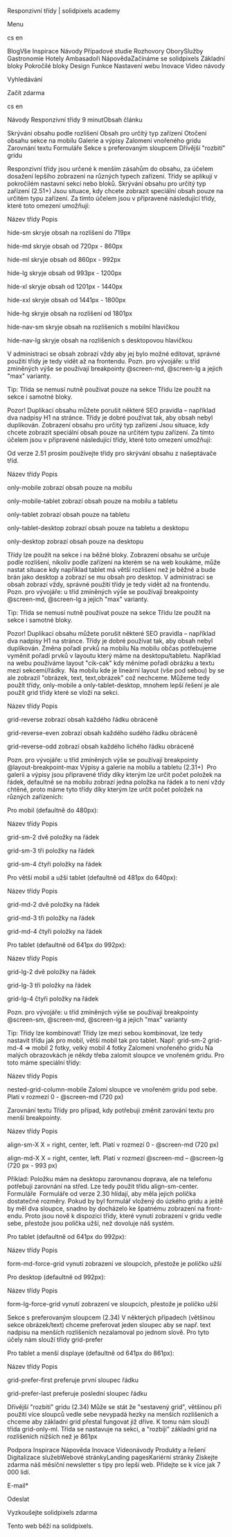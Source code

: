 <p>Responzivní třídy | solidpixels academy</p>
<p>Menu</p>
<p>cs en</p>
<p>BlogVše Inspirace Návody Případové studie Rozhovory OborySlužby Gastronomie Hotely Ambasadoři NápovědaZačínáme se solidpixels Základní bloky Pokročilé bloky Design Funkce Nastavení webu Inovace Video návody</p>
<p>Vyhledávání</p>
<p>Začít zdarma</p>
<p>cs en</p>
<p>Návody
Responzivní třídy
9 minutObsah článku</p>
<p>Skrývání obsahu podle rozlišení
Obsah pro určitý typ zařízení
Otočení obsahu sekce na mobilu
Galerie a výpisy
Zalomení vnořeného gridu
Zarovnání textu
Formuláře
Sekce s preferovaným sloupcem
Dřívější "rozbití" gridu</p>
<p>Responzivní třídy jsou určené k menším zásahům do obsahu, za účelem dosažení lepšího zobrazení na různých typech zařízení. Třídy se aplikují v pokročilém nastavní sekcí nebo bloků.
Skrývání obsahu pro určitý typ zařízení (2.51+)
Jsou situace, kdy chcete zobrazit speciální obsah pouze na určitém typu zařízení. Za tímto účelem jsou v připravené následující třídy, které toto omezení umožňují:</p>
<p>Název třídy
Popis</p>
<p>hide-sm
skryje obsah na rozlišení do 719px</p>
<p>hide-md
skryje obsah od 720px - 860px</p>
<p>hide-ml
skryje obsah od 860px - 992px</p>
<p>hide-lg
skryje obsah od 993px - 1200px</p>
<p>hide-xl
skryje obsah od 1201px - 1440px</p>
<p>hide-xxl
skryje obsah od 1441px - 1800px</p>
<p>hide-hg
skryje obsah na rozlišení od 1801px</p>
<p>hide-nav-sm
skryje obsah na rozlišeních s mobilní hlavičkou</p>
<p>hide-nav-lg
skryje obsah na rozlišeních s desktopovou hlavičkou</p>
<p>V administraci se obsah zobrazí vždy aby jej bylo možné editovat, správné použití třídy je tedy vidět až na frontendu.
Pozn. pro vývojáře: u tříd zmíněných výše se používají breakpointy @screen-md, @screen-lg a jejich "max" varianty.</p>
<p>Tip: Třída se nemusí nutně používat pouze na sekce
Třídu lze použít na sekce i samotné bloky.</p>
<p>Pozor!
Duplikací obsahu můžete porušit některé SEO pravidla – například dva nadpisy H1 na stránce. Třídy je dobré používat tak, aby obsah nebyl duplikován.
Zobrazení obsahu pro určitý typ zařízení
Jsou situace, kdy chcete zobrazit speciální obsah pouze na určitém typu zařízení. Za tímto účelem jsou v připravené následující třídy, které toto omezení umožňují:</p>
<p>Od verze 2.51 prosím používejte třídy pro skrývání obsahu z našeptávače tříd.</p>
<p>Název třídy
Popis</p>
<p>only-mobile
zobrazí obsah pouze na mobilu</p>
<p>only-mobile-tablet
zobrazí obsah pouze na mobilu a tabletu</p>
<p>only-tablet
zobrazí obsah pouze na tabletu</p>
<p>only-tablet-desktop
zobrazí obsah pouze na tabletu a desktopu</p>
<p>only-desktop
zobrazí obsah pouze na desktopu</p>
<p>Třídy lze použít na sekce i na běžné bloky. Zobrazení obsahu se určuje podle rozlišení, nikoliv podle zařízení na kterém se na web koukáme, může nastat situace kdy například tablet má větší rozlišení než je běžné a bude brán jako desktop a zobrazí se mu obsah pro desktop.
V administraci se obsah zobrazí vždy, správné použití třídy je tedy vidět až na frontendu.
Pozn. pro vývojáře: u tříd zmíněných výše se používají breakpointy @screen-md, @screen-lg a jejich "max" varianty.</p>
<p>Tip: Třída se nemusí nutně používat pouze na sekce
Třídu lze použít na sekce i samotné bloky.</p>
<p>Pozor!
Duplikací obsahu můžete porušit některé SEO pravidla – například dva nadpisy H1 na stránce. Třídy je dobré používat tak, aby obsah nebyl duplikován.
Změna pořadí prvků na mobilu
Na mobilu občas potřebujeme vyměnit pořadí prvků v layoutu který máme na desktopu/tabletu. Například na webu používáme layout "cik-cak" kdy měníme pořadí obrázku a textu mezi sekcemi/řádky.  Na mobilu kde je lineární layout (vše pod sebou) by se ale zobrazil "obrázek, text, text,obrázek" což nechceme. Můžeme tedy použít třídy, only-mobile a only-tablet-desktop, mnohem lepší řešení je ale použít grid třídy které se vloží na sekci.</p>
<p>Název třídy
Popis</p>
<p>grid-reverse
zobrazí obsah každého řádku obráceně</p>
<p>grid-reverse-even
zobrazí obsah každého sudého řádku obráceně</p>
<p>grid-reverse-odd
zobrazí obsah každého lichého řádku obráceně</p>
<p>Pozn. pro vývojáře: u tříd zmíněných výše se používají breakpointy @layout-breakpoint-max
Výpisy a galerie na mobilu a tabletu (2.31+) 
Pro galerii a výpisy jsou připravené třídy díky kterým lze určit počet položek na řádek, defaultně se na mobilu zobrazí jedna položka na řádek a to není vždy chtěné, proto máme tyto třídy díky kterým lze určit počet položek na různých zařízeních:</p>
<p>Pro mobil (defaultně do 480px):</p>
<p>Název třídy
Popis</p>
<p>grid-sm-2
dvě položky na řádek</p>
<p>grid-sm-3
tři položky na řádek</p>
<p>grid-sm-4
čtyři položky na řádek</p>
<p>Pro větší mobil a užší tablet (defaultně od 481px do 640px): </p>
<p>Název třídy
Popis</p>
<p>grid-md-2
dvě položky na řádek</p>
<p>grid-md-3
tři položky na řádek</p>
<p>grid-md-4
čtyři položky na řádek</p>
<p>Pro tablet (defaultně od 641px do 992px):  </p>
<p>Název třídy
Popis</p>
<p>grid-lg-2
dvě položky na řádek</p>
<p>grid-lg-3
tři položky na řádek</p>
<p>grid-lg-4
čtyři položky na řádek</p>
<p>Pozn. pro vývojáře: u tříd zmíněných výše se používají breakpointy @screen-sm, @screen-md, @screen-lg a jejich "max" varianty </p>
<p>Tip: Třídy lze kombinovat!
Třídy lze mezi sebou kombinovat, lze tedy nastavit třídu jak pro mobil, větší mobil tak pro tablet.
Např: grid-sm-2 grid-md-4 =&gt; mobil 2 fotky, velký mobil 4 fotky
Zalomení vnořeného gridu
Na malých obrazovkách je někdy třeba zalomit sloupce ve vnořeném gridu. Pro toto máme speciální třídy:</p>
<p>Název třídy
Popis</p>
<p>nested-grid-column-mobile
Zalomí sloupce ve vnořeném gridu pod sebe. Platí v rozmezí 0 - @screen-md (720 px)</p>
<p>Zarovnání textu
Třídy pro případ, kdy potřebuji změnit zarování textu pro menší breakpointy.</p>
<p>Název třídy
Popis</p>
<p>align-sm-X
X = right, center, left. Platí v rozmezí 0 - @screen-md (720 px)</p>
<p>align-md-X
X = right, center, left. Platí v rozmezí @screen-md – @screen-lg (720 px - 993 px)</p>
<p>Příklad: Položku mám na desktopu zarovnanou doprava, ale na telefonu potřebuji zarovnání na střed. Lze tedy použít třídu align-sm-center.
Formuláře 
Formuláře od verze 2.30 hlídají, aby měla jejich políčka dostatečné rozměry. Pokud by byl formulář vložený do úzkého gridu a ještě by měl dva sloupce, snadno by docházelo ke špatnému zobrazení na front-endu. Proto jsou nově k dispozici třídy, které vynutí zobrazení v gridu vedle sebe, přestože jsou políčka užší, než dovoluje náš systém. </p>
<p>Pro tablet (defaultně od 641px do 992px):  </p>
<p>Název třídy
Popis</p>
<p>form-md-force-grid
vynutí zobrazení ve sloupcích, přestože je políčko užší</p>
<p>Pro desktop (defaultně od 992px):  </p>
<p>Název třídy
Popis</p>
<p>form-lg-force-grid
vynutí zobrazení ve sloupcích, přestože je políčko užší</p>
<p>Sekce s preferovaným sloupcem (2.34)
V některých případech (většinou sekce obrázek/text) chceme preferovat jeden sloupec aby se např. text nadpisu na menších rozlišeních nezalamoval po jednom slově. Pro tyto účely nám slouží třídy grid-prefer</p>
<p>Pro tablet a menší displaye (defaultně od 641px do 861px):  </p>
<p>Název třídy
Popis</p>
<p>grid-prefer-first
preferuje první sloupec řádku</p>
<p>grid-prefer-last
preferuje poslední sloupec řádku</p>
<p>Dřívější "rozbití" gridu (2.34)
Může se stát že "sestavený grid", většinou při použití více sloupců vedle sebe nevypadá hezky na menších rozlišeních a chceme aby základní grid přestal fungovat již dříve. K tomu nám slouží třída grid-only-ml. Třída se nastavuje na sekci, a "rozbíjí" základní grid na rozlišeních nižších než je 861px</p>
<p>Podpora
 Inspirace
Nápověda
Inovace
Videonávody
 Produkty a řešení
 Digitalizace služebWebové stránkyLanding pagesKariérní stránky Získejte zdarma náš měsíční newsletter s tipy pro lepší web. Přidejte se k více jak 7 000 lidí.</p>
<p>E-mail*</p>
<p>Odeslat</p>
<p>Vyzkoušejte solidpixels zdarma</p>
<p>Tento web běží na solidpixels.</p>